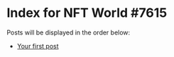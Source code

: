 # Index for NFT World #7615
Posts will be displayed in the order below:

- [Your first post](./001-first.md)

